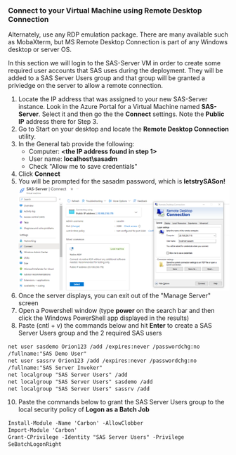 ### Connect to your Virtual Machine using Remote Desktop Connection
Alternately, use any RDP emulation package.  There are many available such as MobaXterm, but MS Remote Desktop Connection is part of any Windows desktop or server OS.   
  
In this section we will login to the SAS-Server VM in order to create some required user accounts that SAS uses during the deployment.  They will be added to a SAS Server Users group and that group will be granted a priviedge on the server to allow a remote connection.
1. Locate the IP address that was assigned to your new SAS-Server instance.  Look in the Azure Portal for a Virtual Machine named **SAS-Server**.   Select it and then go the the **Connect** settings.
Note the **Public IP** address there for Step 3.
3. Go to Start on your desktop and locate the **Remote Desktop Connection** utility.
4. In the General tab provide the following:
	* Computer: **<the IP address found in step 1>**
	* User name:  **localhost\sasadm**
	* Check "Allow me to save credentials"
5. Click **Connect**
6. You will be prompted for the sasadm password, which is **letstrySASon!**
<kbd>![](images/rdp.png)</kdb>
7. Once the server displays, you can exit out of the "Manage Server" screen
8. Open a Powershell window (type **power** on the search bar and then click the Windows PowerShell app displayed in the results)
9. Paste (cntl + v) the commands below and hit **Enter** to create a SAS Server Users group and the 2 required SAS users
```
net user sasdemo Orion123 /add /expires:never /passwordchg:no /fullname:"SAS Demo User"
net user sassrv Orion123 /add /expires:never /passwordchg:no /fullname:"SAS Server Invoker" 
net localgroup "SAS Server Users" /add
net localgroup "SAS Server Users" sasdemo /add
net localgroup "SAS Server Users" sassrv /add 
```
10. Paste the commands below to grant the SAS Server Users group to the local security policy of **Logon as a Batch Job**
```
Install-Module -Name 'Carbon' -AllowClobber
Import-Module 'Carbon'
Grant-CPrivilege -Identity "SAS Server Users" -Privilege SeBatchLogonRight
```
